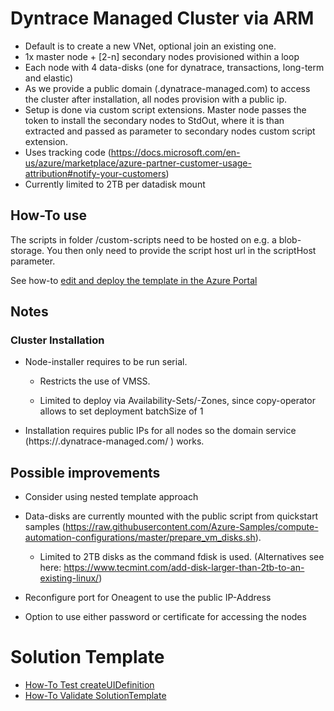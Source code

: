# Dyntrace Managed Cluster via ARM
- Default is to create a new VNet, optional join an existing one.
- 1x master node + [2-n] secondary nodes provisioned within a loop
- Each node with 4 data-disks (one for dynatrace, transactions, long-term and elastic)
- As we provide a public domain (<clusterid>.dynatrace-managed.com) to access the cluster after installation, all nodes provision with a public ip. 
- Setup is done via custom script extensions. Master node passes the token to install the secondary nodes to StdOut, where it is than extracted and passed as parameter to secondary nodes custom script extension.
- Uses tracking code (https://docs.microsoft.com/en-us/azure/marketplace/azure-partner-customer-usage-attribution#notify-your-customers)
- Currently limited to 2TB per datadisk mount 

## How-To use
The scripts in folder /custom-scripts need to be hosted on e.g. a blob-storage. You then only need to provide the script host url in the scriptHost parameter. 

See how-to [edit and deploy the template in the Azure Portal](https://docs.microsoft.com/en-us/azure/azure-resource-manager/resource-manager-quickstart-create-templates-use-the-portal#edit-and-deploy-the-template) 


## Notes

### Cluster Installation

- Node-installer requires to be run serial.

  - Restricts the use of VMSS.
  
  - Limited to deploy via Availability-Sets/-Zones, since copy-operator allows to set deployment batchSize of 1

- Installation requires public IPs for all nodes so the domain service (https://<clusterid>.dynatrace-managed.com/ ) works.


## Possible improvements

- Consider using nested template approach 

- Data-disks are currently mounted with the public script from quickstart samples (https://raw.githubusercontent.com/Azure-Samples/compute-automation-configurations/master/prepare_vm_disks.sh). 

    - Limited to 2TB disks as the command fdisk is used. (Alternatives see here: https://www.tecmint.com/add-disk-larger-than-2tb-to-an-existing-linux/)

- Reconfigure port for Oneagent to use the public IP-Address

- Option to use either password or certificate for accessing the nodes

# Solution Template
- [How-To Test createUIDefinition](https://docs.microsoft.com/en-us/azure/managed-applications/test-createuidefinition)
- [How-To Validate SolutionTemplate](https://github.com/Azure/azure-quickstart-templates/tree/master/test/template-validation-tests)


